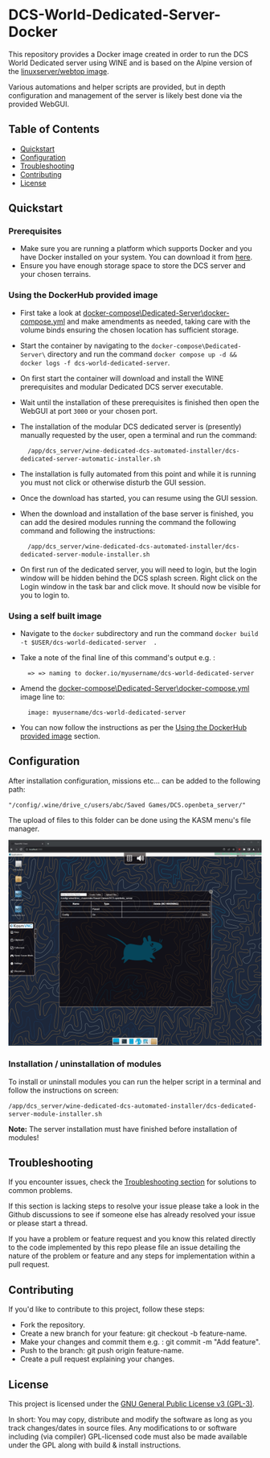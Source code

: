 # DCS-World-Dedicated-Server-Docker

This repository provides a Docker image created in order to run the DCS World Dedicated server using WINE and is based on the Alpine version of the [linuxserver/webtop image](https://docs.linuxserver.io/images/docker-webtop). 

Various automations and helper scripts are provided, but in depth configuration and management of the server is likely best done via the provided WebGUI.

## Table of Contents

- [Quickstart](#Quickstart)
- [Configuration](#Configuration)
- [Troubleshooting](#Troubleshooting)
- [Contributing](#Contributing)
- [License](#License)

## Quickstart

### Prerequisites

* Make sure you are running a platform which supports Docker and you have Docker installed on your system. You can download it from [here](https://www.docker.com/get-started).
* Ensure you have enough storage space to store the DCS server and your chosen terrains.

### Using the DockerHub provided image

* First take a look at [docker-compose\Dedicated-Server\docker-compose.yml](docker-compose\Dedicated-Server\docker-compose.yml) and make amendments as needed, taking care with the volume binds ensuring the chosen location has sufficient storage.
* Start the container by navigating to the ``docker-compose\Dedicated-Server\`` directory and run the command ``docker compose up -d && docker logs -f dcs-world-dedicated-server``.
* On first start the container will download and install the WINE prerequisites and modular Dedicated DCS server executable. 
* Wait until the installation of these prerequisites is finished then open the WebGUI at port ``3000`` or your chosen port.
* The installation of the modular DCS dedicated server is (presently) manually requested by the user, open a terminal and run the command:
        
        /app/dcs_server/wine-dedicated-dcs-automated-installer/dcs-dedicated-server-automatic-installer.sh 
    
* The installation is fully automated from this point and while it is running you must not click or otherwise disturb the GUI session.
* Once the download has started, you can resume using the GUI session.
* When the download and installation of the base server is finished, you can add the desired modules running the command the following command and following the instructions:
        
        /app/dcs_server/wine-dedicated-dcs-automated-installer/dcs-dedicated-server-module-installer.sh

* On first run of the dedicated server, you will need to login, but the login window will be hidden behind the DCS splash screen. Right click on the Login window in the task bar and click move. It should now be visible for you to login to.

### Using a self built image

* Navigate to the ``docker`` subdirectory and run the command ``docker build   -t $USER/dcs-world-dedicated-server  .``
* Take a note of the final line of this command's output e.g. :

        => => naming to docker.io/myusername/dcs-world-dedicated-server

* Amend the [docker-compose\Dedicated-Server\docker-compose.yml](docker-compose\Dedicated-Server\docker-compose.yml) image line to: 
  
        image: myusername/dcs-world-dedicated-server

* You can now follow the instructions as per the [Using the DockerHub provided image](###Using-the-DockerHub-provided-image) section.

## Configuration

After installation configuration, missions etc... can be added to the following path:

    "/config/.wine/drive_c/users/abc/Saved Games/DCS.openbeta_server/"

The upload of files to this folder can be done using the KASM menu's file manager.

![KASM File manager screenshot](assets\images\kasm-file-manager.png "KASM File manager screenshot")

### Installation / uninstallation of modules

To install or uninstall modules you can run the helper script in a terminal and follow the instructions on screen:

    /app/dcs_server/wine-dedicated-dcs-automated-installer/dcs-dedicated-server-module-installer.sh

**Note:** The server installation must have finished before installation of modules!

## Troubleshooting

If you encounter issues, check the [Troubleshooting section](TROUBLESHOOTING.md)  for solutions to common problems.

If this section is lacking steps to resolve your issue please take a look in the Github discussions to see if someone else has already resolved your issue or 
please start a thread.

If you have a problem or feature request and you know this related directly to the code implemented by this repo please file an issue detailing the nature of the problem or feature and any steps for implementation within a pull request.

## Contributing

If you'd like to contribute to this project, follow these steps:

* Fork the repository.
* Create a new branch for your feature: git checkout -b feature-name.
* Make your changes and commit them e.g. : git commit -m "Add feature".
* Push to the branch: git push origin feature-name.
* Create a pull request explaining your changes.

## License

This project is licensed under the [GNU General Public License v3 (GPL-3)](https://www.tldrlegal.com/license/gnu-general-public-license-v3-gpl-3).

In short: You may copy, distribute and modify the software as long as you track changes/dates in source files. Any modifications to or software including (via compiler) GPL-licensed code must also be made available under the GPL along with build & install instructions.
